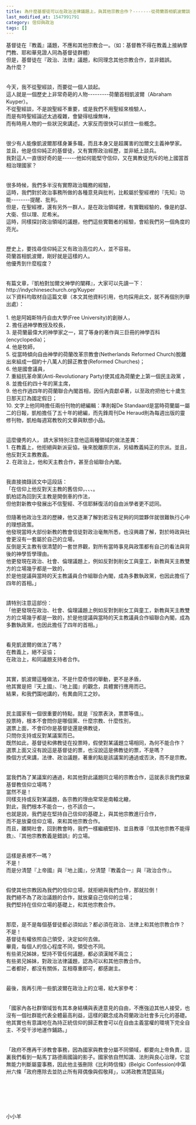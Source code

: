 ```yaml
---
title: 為什麼基督徒可以在政治法律議題上，與其他宗教合作？-------從荷蘭首相凱波爾談起
last_modified_at: 1547991791
category: 信仰與政治
tags: []
---
```


<p>基督徒在『教義』議題，不應和其他宗教合一。（如：基督教不得在教義上接納摩門教、耶和華見證人同為基督徒群體）<br/>但是，基督徒在『政治、法律』議題，和同理念其他宗教合作，並非錯誤。<br/><!--more-->為什麼？<br/><br/><br/>今天，我不從聖經談，而要從一個人談起。<br/>這人就是一個歷史上非常奇葩的人物---------荷蘭首相凱波爾（Abraham Kuyper）。<br/>不從聖經談，不是說聖經不重要，或是我們不用聖經來檢驗人，<br/>而是有時聖經論述太過複雜，會變得枯燥無味，<br/>而有時用人物的一些狀況來講述，大家反而很快可以抓住一些概念。<br/><br/><br/>很少有人能像凱波爾那樣身兼多職，而且本身又是超厲害的加爾文主義神學家。<br/>並且，他是信仰純正的基督徒，又有實際政治經歷，並非紙上談兵。<br/>我對這人一直很好奇的是------他如何能堅守信仰，又在異教徒充斥的地上國當首相治理國家？<br/><br/><br/>很多時候，我們多半沒有實際政治職務的經驗，<br/>這時，我們對於政治事務所做的各種意見與批判，比較屬於聖經裡的『先知』功能--------提醒、批判。<br/>但是，在聖經裡，還有另外一群人，是在政治領域裡，有實戰經驗的，像是約瑟、大衛、但以理、尼希米。<br/>這時，同樣探討政治領域的議題，他們這些實戰者的經驗，會給我們另一個角度的亮光。<br/><br/><br/>歷史上，要找尋信仰純正又有政治高位的人，並不容易。<br/>荷蘭首相凱波爾，剛好就是這樣的人。<br/>他優秀到什麼程度？<br/><br/><br/>有篇文章，『凱柏對加爾文神學的闡釋』，大家可以先讀一下：<br/>http://indychinesechurch.org/Kuyper<br/>以下資料均取材自這篇文章（本文其他資料引用，也均採用此文，就不再個別列舉出處）：<br/><br/>1.	他是阿姆斯特丹自由大學(Free University)的創辦人，<br/>2.	擔任過神學教授及校長，<br/>3.	是荷蘭最偉大的神學家之一，寫了等身的著作與三巨冊的神學百科(encyclopedia)；<br/>4.	他是牧師，<br/>5.	從當時傾向自由神學的荷蘭改革宗教會(Netherlands Reformed Church)脫離出來組成一個約十八萬人的歸正教會(Reformed Churches)；<br/>6.	他是國會議員，<br/>7.	重組抗革命黨(Anti-Revolutionary Party)使其成為荷蘭史上第一個民主政黨 ，<br/>8.	並擔任約四十年的黨主席，<br/>9.	他也作過四年的荷蘭聯合內閣首相，因任內貢獻卓著，以至政府把他七十歲生日那天訂為國定假日；<br/>10.	文字上他同時擔任兩份刊物的總編輯：準則報De Standaard是當時荷蘭屬一屬二的日報，凱柏擔任了五十年的總編，而先鋒周刊De Heraud則為每週出版的靈修刊物，凱柏每週寫教牧的文章與默想小品。<br/><br/><br/>這麼優秀的人， 請大家特別注意他這兩種領域的做法差異：<br/>1.	在教義上，他拒絕與新派妥協，後來脫離原宗派，另組教義純正的宗派。並且，他反對天主教教義。<br/>2.	在政治上，他和天主教合作，甚至合組聯合內閣。<br/><br/><br/>我直接摘錄該文中這段話：<br/>「在信仰上他反對天主教的舊信仰，、、、。<br/>凱柏認為回到天主教是開倒車的作法，<br/>但他對新教中發展出不信聖經、不信耶穌復活的自由派學者更不認同。<br/><br/>但隨著他政治生涯的歷練，他又逐漸了解到若沒有足夠的同盟夥伴就很難執行心中的理想政策。<br/>他發現當時大部份新教的教會信徒對政治毫無所悉，也沒興趣了解，對於時政與社會更沒有一套屬於自己的立場，<br/>反倒是天主教有很清楚的一套世界觀，對所有當時事見與政策都有自己的看法與背後的神學哲學理由。<br/>他更發現在政治、社會、倫理議題上，例如反對剝削女工與童工，新教與天主教雙方的立場幾乎都是一致的，<br/>於是他提議與當時的天主教議員合作組聯合內閣，成為多數執政黨，也因此擔任了四年的首相。」<br/><br/><br/>請特別注意這部份：<br/>「他更發現在政治、社會、倫理議題上例如反對剝削女工與童工，新教與天主教雙方的立場幾乎都是一致的，於是他提議與當時的天主教議員合作組聯合內閣，成為多數執政黨，也因此擔任了四年的首相。」<br/><br/><br/>看見凱波爾的做法了嗎？<br/>在教義上，絕不妥協；<br/>在政治上，和同議題支持者合作。<br/><br/><br/>其實，凱波爾這種做法，不是什麼奇怪的舉動，更不是矛盾，<br/>他其實是把『天上國』、『地上國』的觀念，具體實行應用而已。<br/>結果，和我們園地講的，有異曲同工之妙。<br/><br/><br/>民主國家有一個很重要的特點，就是『投票表決，票票等值』。<br/>投票時，根本不會問你是哪個黨、什麼宗教、什麼性別，<br/>選票上面，不會印你是基督徒還是佛教徒，<br/>只問你支持或反對某議案而已。<br/>既然如此，基督徒和佛教徒在投票時，假使對某議題立場相同，為何不能合作？<br/>選票上面又沒有說這是基督徒的票，也沒說這是佛教徒的票，不是嗎？<br/>換個方式來講，法律、政治議題，著重的點是該議案的通過或否決，而不是宗教。<br/><br/><br/>當我們為了某議案的通過，和其他對此議題同立場的宗教合作，這就表示我們放棄基督教信仰立場嗎？<br/>當然不是！<br/>同樣支持或反對某議題，各宗教的理由常常是南轅北轍，<br/>對此，我們根本不能合一，也不該合一。<br/>也就是說，我們是在堅持自己信仰的基礎上，與其他宗教進行合作，<br/>而不是放棄信仰立場，來和其他宗教合作。<br/>而且，離開社會，回到教會時，我們一樣繼續堅持、並且教導『信其他宗教不能得救』、『其他宗教教義是錯誤』的立場。<br/><br/><br/>這樣是表裡不一嗎？<br/>不是！<br/>而是分清楚『上帝國』與『地上國』，分清楚『教義合一』與『政治合作』。<br/><br/><br/>假使其他宗教因為我們的信仰立場，就拒絕與我們合作，那就拉倒！<br/>我們絕不為了政治議題的合作，就放棄自己信仰的立場；<br/>我們堅持在信仰立場的基礎上，和其他宗教合作。<br/><br/><br/>那麼，是不是每個基督徒都必須如此？都必須在政治、法律上和其他宗教合作？<br/>不是！<br/>基督徒有權依照自己領受，決定如何去做。<br/>畢竟，每個人的信心程度不同，領受也不同。<br/>有些弟兄姊妹，堅持不管任何議題，都必須漢賊不兩立；<br/>有些弟兄姊妹，對政治法律議題，認為可以和其他宗教合作。<br/>二者都好，都沒有關係，互相尊重即可，都感謝主。<br/><br/><br/>最後，我再引用一些凱波爾在政治上的立場，給大家參考：<br/><br/><br/>「國家內各社群領域皆有其本身結構與表達意見的自由，不應強迫其他人接受，也沒有一個社群能代表全體最高利益，這樣的觀念成為荷蘭政治社會多元化的基礎。他其實也有意識地在為持正統信仰的歸正教會可以在自由主義當權的環境下完全自主、不受干涉地運作鋪路。」<br/><br/><br/>「政府不應再干涉教會事務，因為國家與教會分屬不同領域，都要向上帝負責，這裏我們看到一點馬丁路德兩國論的影子。國家依自然知識、法則與良心治理，它並無能力判斷屬靈事務，因此他主張刪除《比利時信條》(Belgic Confession)中第卅六條「政府應除去並防止所有拜偶像與假敬拜」，以將政教清楚區隔」<br/><br/><br/><br/><br/><br/><br/>小小羊<br/><br/><br/><br/><br/><br/><br/><br/>
</p>